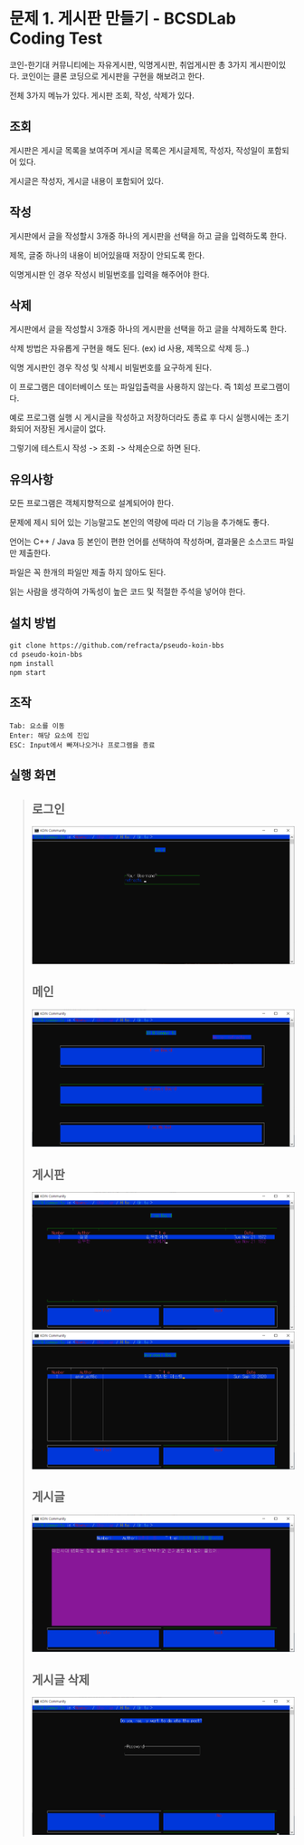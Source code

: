 # 문제 1. 게시판 만들기 - BCSDLab Coding Test
코인-한기대 커뮤니티에는 자유게시판, 익명게시판, 취업게시판 총 3가지 게시판이있다. 코인이는 클론 코딩으로 게시판을 구현을 해보려고 한다. 

전체 3가지 메뉴가 있다. 게시판 조회, 작성, 삭제가 있다.
## 조회
게시판은 게시글 목록을 보여주며 게시글 목록은 게시글제목, 작성자, 작성일이 포함되어 있다.

게시글은 작성자, 게시글 내용이 포함되어 있다.
## 작성
게시판에서 글을 작성할시 3개중 하나의 게시판을 선택을 하고 글을 입력하도록 한다.

제목, 글중 하나의 내용이 비어있을때 저장이 안되도록 한다.

익명게시판 인 경우 작성시 비밀번호를 입력을 해주어야 한다.
## 삭제
게시판에서 글을 작성할시 3개중 하나의 게시판을 선택을 하고 글을 삭제하도록 한다.

삭제 방법은 자유롭게 구현을 해도 된다. (ex) id 사용, 제목으로 삭제 등..)

익명 게시판인 경우 작성 및 삭제시 비밀번호를 요구하게 된다.

이 프로그램은 데이터베이스 또는 파일입출력을 사용하지 않는다. 즉 1회성 프로그램이다.

예로 프로그램 실행 시 게시글을 작성하고 저장하더라도 종료 후 다시 실행시에는 초기화되어 저장된 게시글이 없다.

그렇기에 테스트시 작성 -> 조회 -> 삭제순으로 하면 된다.

## 유의사항
모든 프로그램은 객체지향적으로 설계되어야 한다.

문제에 제시 되어 있는 기능말고도 본인의 역량에 따라 더 기능을 추가해도 좋다.

언어는 C++ / Java 등 본인이 편한 언어를 선택하여 작성하며, 결과물은 소스코드 파일만 제출한다.

파일은 꼭 한개의 파일만 제출 하지 않아도 된다.

읽는 사람을 생각하여 가독성이 높은 코드 및 적절한 주석을 넣어야 한다.

## 설치 방법
```
git clone https://github.com/refracta/pseudo-koin-bbs
cd pseudo-koin-bbs
npm install
npm start
```

## 조작
```
Tab: 요소를 이동
Enter: 해당 요소에 진입
ESC: Input에서 빠져나오거나 프로그램을 종료
```

## 실행 화면
> ## 로그인
> ![login](./capture/login.png)
>
> ## 메인
> ![main](./capture/main.png)
> ## 게시판
> ![main](./capture/freeBoard.png)
> ![main](./capture/anonBoard.png)
> ## 게시글
> ![main](./capture/post.png)
> ## 게시글 삭제
> ![main](./capture/postDelete.png)
